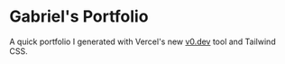 # Gabriel's Portfolio

A quick portfolio I generated with Vercel's new [v0.dev](https://v0.dev) tool and Tailwind CSS.
